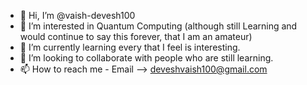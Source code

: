 - 👋 Hi, I’m @vaish-devesh100
- 👀 I’m interested in Quantum Computing (although still Learning and would continue to say this forever, that I am an amateur)
- 🌱 I’m currently learning every that I feel is interesting. 
- 💞️ I’m looking to collaborate with people who are still learning.
- 📫 How to reach me - Email --> deveshvaish100@gmail.com

<!---
vaish-devesh100/vaish-devesh100 is a ✨ special ✨ repository because its `README.md` (this file) appears on your GitHub profile.
You can click the Preview link to take a look at your changes.
--->
